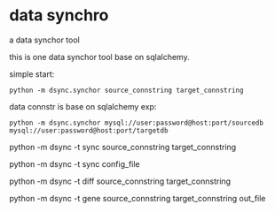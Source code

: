 # data synchro
a data synchor tool

this is one data synchor tool base on sqlalchemy.

simple start:

    python -m dsync.synchor source_connstring target_connstring

data connstr is base on sqlalchemy exp:

    python -m dsync.synchor mysql://user:password@host:port/sourcedb mysql://user:password@host:port/targetdb

python -m dsync -t sync source_connstring target_connstring

python -m dsync -t sync config_file

python -m dsync -t diff source_connstring target_connstring

python -m dsync -t gene source_connstring target_connstring out_file

